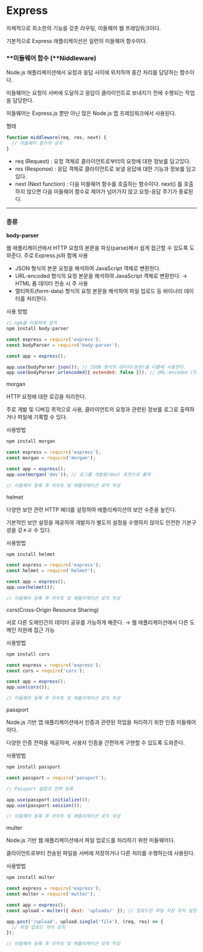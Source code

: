 # Express

자체적으로 최소한의 기능을 갖춘 라우팅, 미들웨어 웹 프레임워크이다. 

기본적으로 Express 애플리케이션은 일련의 미들웨어 함수이다.

### **미들웨어 함수 (**Niddleware)

Node.js 애플리케이션에서 요청과 응답 사이에 위치하여 중간 처리를 담당하는 함수이다.

미들웨어는 요청이 서버에 도달하고 응답이 클라이언트로 보내지기 전에 수행되는 작업을 담당한다.

미들웨어는 Express.js 뿐만 아닌 많은 Node.js 앱 프레임워크에서 사용된다.

형태

```jsx
function middleware(req, res, next) {
  // 미들웨어 함수의 로직
}
```

- req (Request) : 요청 객체로 클라이언트로부터의 요청에 대한 정보를 담고있다.
- res (Response) : 응답 객체로 클라이언트로 보낼 응답에 대한 기능과 정보를 담고있다.
- next (Next function) : 다음 미들웨어 함수를 호출하는 함수이다. next() 를 호출하지 않으면 다음 미들웨어 함수로 제어가 넘어가지 않고 요청-응답 주기가 종료된다.
---

### 종류

**body-parser**

웹 애플리케이션에서 HTTP 요청의 본문을 파싱(parse)해서 쉽게 접근할 수 있도록 도와준다. 주로 Express.js와 함께 사용

- JSON 형식의 본문 요청을 해석하여 JavaScript 객체로 변환한다.
- URL-encoded 형식의 요청 본문을 해석하여 JavaScript 객체로 변환한다. → HTML 폼 데이터 전송 시 주 사용
- 멀티파트(form-data) 형식의 요청 본문을 해석하여 파일 업로드 등 바이너리 데이터를 처리한다.

사용 방법

```jsx
// npm을 이용하여 설치
npm install body-parser
```

```jsx
const express = require('express');
const bodyParser = require('body-parser');

const app = express();

app.use(bodyParser.json()); // JSON 형식의 데이터(본문)을 다룰때 사용한다.
app.use(bodyParser.urlencoded({ extended: false })); // URL-encoded (form) 형식의 본문을 다룰때 사용한다.
```

morgan

HTTP 요청에 대한 로깅을 처리한다.

주로 개발 및 디버깅 목적으로 사용, 클라이언트의 요청과 관련된 정보를 로그로 출력하거나 파일에 기록할 수 있다.

사용방법

```jsx
npm install morgan
```

```jsx
const express = require('express');
const morgan = require('morgan');

const app = express();
app.use(morgan('dev')); // 로그를 개발용(dev) 포맷으로 출력

// 미들웨어 등록 후 라우트 및 애플리케이션 로직 작성
```

helmet

다양한 보안 관련 HTTP 헤더를 설정하여 애플리케이션의 보안 수준을 높인다.

기본적인 보안 설정을 제공하여 개발자가 별도의 설정을 수행하지 않아도 안전한 기본구성을 갖ㅊㄹ 수 있다. 

사용방법

```jsx
npm install helmet
```

```jsx
const express = require('express');
const helmet = require('helmet');

const app = express();
app.use(helmet());

// 미들웨어 등록 후 라우트 및 애플리케이션 로직 작성
```

cors(Cross-Origin Resource Sharing)

서로 다른 도메인간의 데이터 공유를 가능하게 해준다. → 웹 애플리케이션에서 다른 도메인 자원에 접근 가능

사용방법

```jsx
npm install cors
```

```jsx
const express = require('express');
const cors = require('cors');

const app = express();
app.use(cors());

// 미들웨어 등록 후 라우트 및 애플리케이션 로직 작성
```

passport

Node.js 기반 앱 애플리케이션에서 인증과 관련된 작업을 처리하기 위한 인증 미들웨어이다.

다양한 인증 전략을 제공하며, 사용자 인증을 간편하게 구현할 수 있도록 도와준다.

사용방법

```jsx
npm install passport
```

```jsx
const passport = require('passport');

// Passport 설정과 전략 등록

app.use(passport.initialize());
app.use(passport.session());

// 미들웨어 등록 후 라우트 및 애플리케이션 로직 작성
```

multer

Node.js 기반 웹 애플리케이션에서 파일 업로드를 처리하기 위한 미들웨어다.

클라이언트로부터 전송된 파일을 서버에 저장하거나 다른 처리를 수행하는데 사용된다.

사용방법

```jsx
npm install multer
```

```jsx
const express = require('express');
const multer = require('multer');

const app = express();
const upload = multer({ dest: 'uploads/' }); // 업로드된 파일 저장 위치 설정

app.post('/upload', upload.single('file'), (req, res) => {
  // 파일 업로드 처리 로직
});

// 미들웨어 등록 후 라우트 및 애플리케이션 로직 작성
```